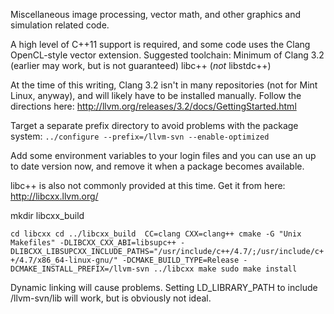 Miscellaneous image processing, vector math, and other graphics and simulation related code.


A high level of C++11 support is required, and some code uses the Clang OpenCL-style vector extension. Suggested toolchain:
Minimum of Clang 3.2 (earlier may work, but is not guaranteed)
libc++ (*not* libstdc++)

At the time of this writing, Clang 3.2 isn't in many repositories (not for Mint Linux, anyway), and will likely have to be installed manually. Follow the directions here:
http://llvm.org/releases/3.2/docs/GettingStarted.html

Target a separate prefix directory to avoid problems with the package system:
`../configure --prefix=/llvm-svn --enable-optimized`

Add some environment variables to your login files and you can use an up to date version now, and remove it when a package becomes available.


libc++ is also not commonly provided at this time. Get it from here: http://libcxx.llvm.org/


mkdir libcxx_build

`cd libcxx
cd ../libcxx_build 
CC=clang CXX=clang++ cmake -G "Unix Makefiles" -DLIBCXX_CXX_ABI=libsupc++ -DLIBCXX_LIBSUPCXX_INCLUDE_PATHS="/usr/include/c++/4.7/;/usr/include/c++/4.7/x86_64-linux-gnu/" -DCMAKE_BUILD_TYPE=Release -DCMAKE_INSTALL_PREFIX=/llvm-svn ../libcxx
make
sudo make install
`

Dynamic linking will cause problems. Setting LD_LIBRARY_PATH to include /llvm-svn/lib will work, but is obviously not ideal.


